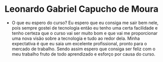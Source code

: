 # Leonardo Gabriel Capucho de Moura

- O que eu espero do curso?
Eu espero que eu consiga me sair bem nele, pois sempre gostei de tecnologia então eu tenho uma certa facilidade e tenho certeza que o curso vai ser muito bom e que vai me proporcionar uma nova visão sobre a tecnologia e tudo ao redor dela. Minha expectativa é que eu saia um excelente profissional, pronto para o mercado de trabalho. Sendo assim espero que consiga ser feliz com o meu trabalho fruto de todo aprendizado e esforço por causa do curso.